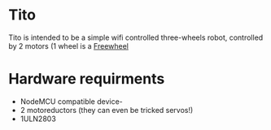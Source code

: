 # Tito

Tito is intended to be a simple wifi controlled three-wheels robot, controlled by 2 motors (1 wheel is a [Freewheel](https://en.wikipedia.org/wiki/Freewheel)

# Hardware requirments

- NodeMCU compatible device-
- 2 motoreductors (they can even be tricked servos!)
- 1ULN2803
